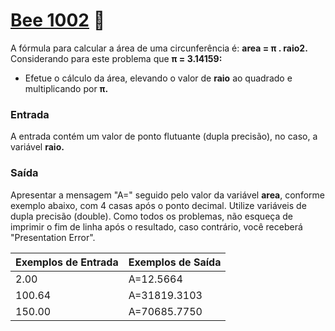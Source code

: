 # <a href="https://www.beecrowd.com.br/judge/pt/problems/view/1002"> Bee 1002</a> 🐝

A fórmula para calcular a área de uma circunferência é: <strong>area = π . raio2.</strong> Considerando para este problema que <strong>π = 3.14159:</strong>

- Efetue o cálculo da área, elevando o valor de <strong>raio</strong> ao quadrado e multiplicando por <strong>π.</strong>

### Entrada
A entrada contém um valor de ponto flutuante (dupla precisão), no caso, a variável <strong>raio.</strong>

### Saída
Apresentar a mensagem "A=" seguido pelo valor da variável <strong>area</strong>, conforme exemplo abaixo, com 4 casas após o ponto decimal. Utilize variáveis de dupla precisão (double). Como todos os problemas, não esqueça de imprimir o fim de linha após o resultado, caso contrário, você receberá "Presentation Error".

| Exemplos de Entrada | Exemplos de Saída |
|--- | ---|
| 2.00 | A=12.5664 |
| 100.64 | A=31819.3103 |
| 150.00 | A=70685.7750 |
